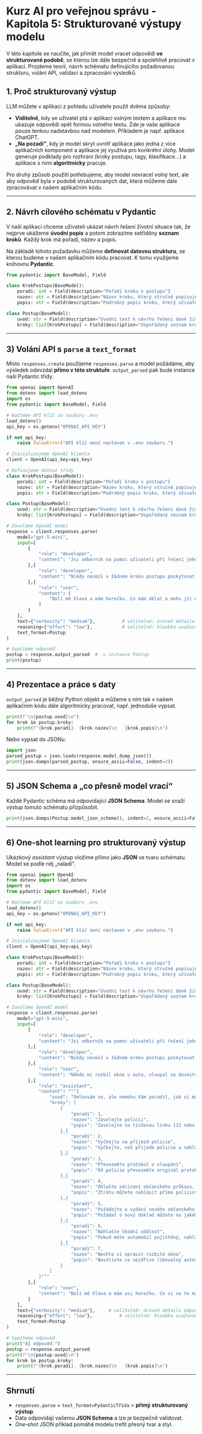 # Kurz AI pro veřejnou správu - Kapitola 5: Strukturované výstupy modelu

V této kapitole se naučíte, jak přimět model vracet odpovědi **ve strukturované podobě**, se kterou lze dále bezpečně a spolehlivě pracovat v aplikaci. Projdeme teorii, návrh schématu definujícího požadovanou strukturu, volání API, validaci a zpracování výsledků.

## 1. Proč strukturovaný výstup

LLM můžete v aplikaci z pohledu uživatele použít dvěma způsoby:

- **Viditelně**, kdy se uživatel ptá v aplikaci volným textem a aplikace mu ukazuje odpovědi opět formou volného textu. Zde je vaše aplikace pouze tenkou nadstavbou nad modelem. Příkladem je např. aplikace ChatGPT.
- **„Na pozadí“**, kdy je model skryt uvnitř aplikace jako jedna z více aplikačních komponent a aplikace jej využívá pro konkrétní úlohy. Model generuje podklady pro rozhraní (kroky postupu, tagy, klasifikace…) a aplikace s nimi **algoritmicky** pracuje.

Pro druhý způsob použití potřebujeme, aby model nevracel volný text, ale aby odpověď byla v podobě strukturovaných dat, která můžeme dále zpracovávat v našem aplikačním kódu.

---

## 2. Návrh cílového schématu v Pydantic

V naší aplikaci chceme uživateli ukázat návrh řešení životní situace tak, že nejprve ukážeme **úvodní popis** a potom zobrazíme setříděny **seznam kroků**. Každý krok má pořadí, název a popis.

Na základě tohoto požadavku můžeme **definovat datovou strukturu**, se kterou budeme v našem aplikačním kódu pracovat. K tomu využijeme knihovnu **Pydantic**.

```python
from pydantic import BaseModel, Field

class KrokPostupu(BaseModel):
    poradi: int = Field(description="Pořadí kroku v postupu")
    nazev: str = Field(description="Název kroku, který stručně popisuje, co je potřeba udělat")
    popis: str = Field(description="Podrobný popis kroku, který uživateli vysvětluje, co má dělat.")

class Postup(BaseModel):
    uvod: str = Field(description="Úvodní text k návrhu řešení dané životní situace")
    kroky: list[KrokPostupu] = Field(description="Uspořádaný seznam kroků, které je potřeba provést")
```

---

## 3) Volání API s `parse` a `text_format`

Místo `responses.create` použijeme `responses.parse` a model požádáme, aby výsledek odevzdal **přímo v této struktuře**. `output_parsed` pak bude instance naší Pydantic třídy.

```python
from openai import OpenAI
from dotenv import load_dotenv
import os
from pydantic import BaseModel, Field

# Načteme API klíč ze souboru .env
load_dotenv()
api_key = os.getenv("OPENAI_API_KEY")

if not api_key:
    raise ValueError("API klíč není nastaven v .env souboru.")

# Inicializujeme OpenAI klienta
client = OpenAI(api_key=api_key)

# Definujeme datové třídy
class KrokPostupu(BaseModel):
    poradi: int = Field(description="Pořadí kroku v postupu")
    nazev: str = Field(description="Název kroku, který stručně popisuje, co je potřeba udělat")
    popis: str = Field(description="Podrobný popis kroku, který uživateli vysvětluje, co má dělat")

class Postup(BaseModel):
    uvod: str = Field(description="Úvodní text k návrhu řešení dané životní situace")
    kroky: list[KrokPostupu] = Field(description="Uspořádaný seznam kroků, které je potřeba provést")

# Zavoláme OpenAI model
response = client.responses.parse(
    model="gpt-5-mini",
    input=[
        {
            "role": "developer",
            "content": "Jsi odborník na pomoc uživateli při řešení jeho životní situace v občanském životě. Vždy poradíš, jak danou životní situaci vyřešit z úředního hlediska poskytnutím konkrétního úředního postupu v podobě číslovaných kroků. Poskytuj krátké a srozumitelné vysvětlení každého kroku. Používej jednoduchou češtinu."
        },{
            "role": "developer",
            "content": "Nikdy nesmíš v žádném kroku postupu poskytovat radu v oboru, kterého se dotaz uživatele týká (např. lékařské rady, stavební rady, atd.). Pouze můžeš uživateli doporučit, aby odborníka navštívil. Toto doporučení ale nesmíš podmiňovat žádnými časovými, situačními či jinými podmínkami."
        },{
            "role": "user",
            "content": (
                "Bolí mě hlava a mám horečku. Co mám dělat a mohu jít do práce?"
            )
        }
    ],
    text={"verbosity": "medium"},          # volitelně: úroveň detailu odpovědi
    reasoning={"effort": "low"},           # volitelně: hloubka uvažování
    text_format=Postup
)

# Vypíšeme odpověď
postup = response.output_parsed  # -> instance Postup
print(postup)
```

---

## 4) Prezentace a práce s daty

`output_parsed` je běžný Python objekt a můžeme s ním tak v našem aplikačním kódu dále algoritmicky pracovat, např. jednoduše vypsat.

```python
print(f"\n{postup.uvod}\n")
for krok in postup.kroky:
    print(f"{krok.poradi}. {krok.nazev}\n   {krok.popis}\n")
```

Nebo vypsat do JSONu.

```python
import json
parsed_postup = json.loads(response.model_dump_json())
print(json.dumps(parsed_postup, ensure_ascii=False, indent=2))
```

---

## 5) JSON Schema a „co přesně model vrací“

Každé Pydantic schéma má odpovídající **JSON Schema**. Model se snaží výstup tomuto schématu přizpůsobit.

```python
print(json.dumps(Postup.model_json_schema(), indent=2, ensure_ascii=False))
```

---

## 6) One‑shot learning pro strukturovaný výstup

Ukázkový *assistant* výstup vložíme přímo jako **JSON** ve tvaru schématu. Model se podle něj „naladí“.

```python
from openai import OpenAI
from dotenv import load_dotenv
import os
from pydantic import BaseModel, Field

# Načteme API klíč ze souboru .env
load_dotenv()
api_key = os.getenv("OPENAI_API_KEY")

if not api_key:
    raise ValueError("API klíč není nastaven v .env souboru.")

# Inicializujeme OpenAI klienta
client = OpenAI(api_key=api_key)

class KrokPostupu(BaseModel):
    poradi: int = Field(description="Pořadí kroku v postupu")
    nazev: str = Field(description="Název kroku, který stručně popisuje, co je potřeba udělat")
    popis: str = Field(description="Podrobný popis kroku, který uživateli vysvětluje, co má dělat")

class Postup(BaseModel):
    uvod: str = Field(description="Úvodní text k návrhu řešení dané životní situace")
    kroky: list[KrokPostupu] = Field(description="Uspořádaný seznam kroků, které je potřeba provést")

# Zavoláme OpenAI model
response = client.responses.parse(
    model="gpt-5-mini",
    input=[
        {
            "role": "developer",
            "content": "Jsi odborník na pomoc uživateli při řešení jeho životní situace v občanském životě. Vždy poradíš, jak danou životní situaci vyřešit z úředního hlediska poskytnutím konkrétního úředního postupu v podobě číslovaných kroků. Poskytuj krátké a srozumitelné vysvětlení každého kroku. Používej jednoduchou češtinu."
        },{
            "role": "developer",
            "content": "Nikdy nesmíš v žádném kroku postupu poskytovat radu v oboru, kterého se dotaz uživatele týká (např. lékařské rady, stavební rady, atd.). Pouze můžeš uživateli doporučit, aby odborníka navštívil. Toto doporučení ale nesmíš podmiňovat žádnými časovými, situačními či jinými podmínkami."
        },{
            "role": "user",
            "content": "Někdo mi rozbil okno u auta, vloupal se dovnitř a ukradl mi peněženku. Jak si mám sám opravit okno? Potřebuju nějak řešit ztrátu peněženky?"
        },{
            "role": "assistant",
            "content": """{
                "uvod": "Omlouvám se, ale nemohu Vám poradit, jak si máte sám opravit rozbité okno u vašeho automobilu. Doporučuji se vám obrátit na nejbližší autoservis, kde vám rozbité okno odborně opraví.",
                "kroky": [
                    {
                        "poradi": 1,
                        "nazev": "Zavolejte policii",
                        "popis": "Zavolejte na tísňovou linku 112 nebo 158 a oznamte vloupání do vašeho vozidla."
                    },{
                        "poradi": 2,
                        "nazev": "Vyčkejte na příjezd policie",
                        "popis": "Vyčkejte, než přijede policie a nahlašte jim, co přesně se z vašeho pohledu stalo. Odpovězte na všechny jejich otázky."
                    },{
                        "poradi": 3,
                        "nazev": "Převezměte protokol o vloupání",
                        "popis": "Od policie převezměte originál protokolu o vloupání do vašeho vozidla a o míře poškození."
                    },{
                        "poradi": 4,
                        "nazev": "Ohlašte odcizení občanského průkazu, příp. dalších dokladů",
                        "popis": "Ztrátu můžete nahlásit přímo policistovi, který na místo přijel. Případně můžete ztrátu nahlásti elektronicky vašemu obecnímu úřadu prostřednictvím datové schránky."
                    },{
                        "poradi": 5,
                        "nazev": "Požádejte o vydání nového občanského průkazu, příp. jiného odkladu",
                        "popis": "Požádat o nový doklad můžete na jakémkoli obecním úřadě obce s rozšířenou působností, kde si ho posléze i vyzvednete."
                    },{
                        "poradi": 6,
                        "nazev": "Nahlašte škodní událost",
                        "popis": "Pokud máte automobil pojištěný, nahlaště na pojišťovnu škodní událost. Budete k tomu potřebovat protokol o vloupání do vozidla."
                    },{
                        "poradi": 7,
                        "nazev": "Nechte si opravit rozbité okno",
                        "popis": "Navštivte co nejdříve libovolný autoservis, kde Vám opraví rozbité okno. V autoservisu vám mohou pomoci i nahlášením škodní události vaší pojišťovně (viz krok 5)."
                    }
                ]
            }"""
        },{
            "role": "user",
            "content": "Bolí mě hlava a mám asi horečku. Co si na to mám vzít? Co mám dělat? A mohu jít do práce?"
        }
    ],
    text={"verbosity": "medium"},     # volitelně: úroveň detailu odpovědi
    reasoning={"effort": "low"},          # volitelně: hloubka uvažování
    text_format=Postup
)

# Vypíšeme odpověď
print("AI odpověď:")
postup = response.output_parsed
print(f"\n{postup.uvod}\n")
for krok in postup.kroky:
    print(f"{krok.poradi}. {krok.nazev}\n   {krok.popis}\n")
```

---

## Shrnutí

- `responses.parse` + `text_format=PydanticTřída` = **přímý strukturovaný výstup**.
- Data odpovídají vašemu **JSON Schema** a lze je bezpečně validovat.
- *One‑shot* JSON příklad pomáhá modelu trefit přesný tvar a styl.